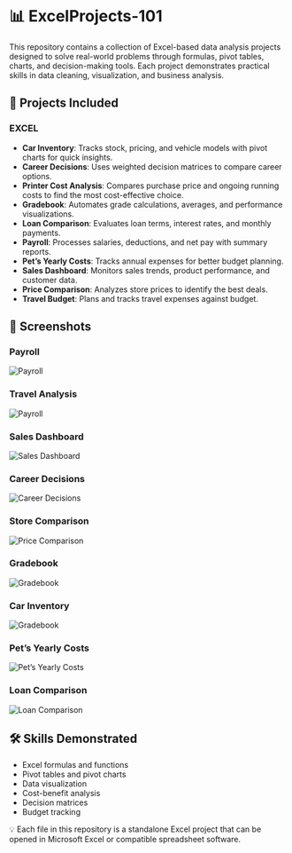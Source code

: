 # 📊 ExcelProjects-101

This repository contains a collection of Excel-based data analysis projects designed to solve real-world problems through formulas, pivot tables, charts, and decision-making tools. Each project demonstrates practical skills in data cleaning, visualization, and business analysis.

## 📂 Projects Included

### EXCEL
- **Car Inventory**: Tracks stock, pricing, and vehicle models with pivot charts for quick insights.
- **Career Decisions**: Uses weighted decision matrices to compare career options.
- **Printer Cost Analysis**: Compares purchase price and ongoing running costs to find the most cost-effective choice.
- **Gradebook**: Automates grade calculations, averages, and performance visualizations.
- **Loan Comparison**: Evaluates loan terms, interest rates, and monthly payments.
- **Payroll**: Processes salaries, deductions, and net pay with summary reports.
- **Pet’s Yearly Costs**: Tracks annual expenses for better budget planning.
- **Sales Dashboard**: Monitors sales trends, product performance, and customer data.
- **Price Comparison**: Analyzes store prices to identify the best deals.
- **Travel Budget**: Plans and tracks travel expenses against budget.

## 📸 Screenshots

### **Payroll**
![Payroll](screenshots/payroll.png)

### **Travel Analysis**
![Payroll](screenshots/travel_budget_analysis.png)

### **Sales Dashboard**
![Sales Dashboard](screenshots/sales.png)

### **Career Decisions**
![Career Decisions](screenshots/career_decisions.png)

### **Store Comparison**
![Price Comparison](screenshots/stores_comparison.png)

### **Gradebook**
![Gradebook](screenshots/gradebook.png)

### **Car Inventory**
![Gradebook](screenshots/car_inventory.png)

### **Pet’s Yearly Costs**
![Pet’s Yearly Costs](screenshots/pets_yearly_costs.png)

### **Loan Comparison**
![Loan Comparison](screenshots/loan_comparison.png)


## 🛠 Skills Demonstrated
- Excel formulas and functions
- Pivot tables and pivot charts
- Data visualization
- Cost-benefit analysis
- Decision matrices
- Budget tracking

💡 Each file in this repository is a standalone Excel project that can be opened in Microsoft Excel or compatible spreadsheet software.
